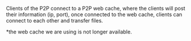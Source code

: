 Clients of the P2P connect to a P2P web cache, where the clients will post their information (ip, port), once connected to the web cache, clients can connect to each other and transfer files.

*the web cache we are using is not longer available.

